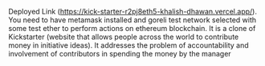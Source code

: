 Deployed Link (https://kick-starter-r2pj8eth5-khalish-dhawan.vercel.app/). You need to have metamask installed and goreli test network selected with some test ether to perform actions on ethereum blockchain.
It is a clone of Kickstarter (website that allows people across the world to contribute money in initiative ideas). It addresses the problem of accountability and involvement of contributors in spending the money by the manager 
